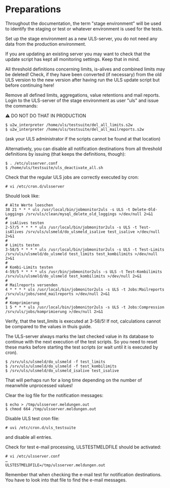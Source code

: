 # Preparations


Throughout the documentation, the term "stage environment" will be used to identify the staging or test or whatever environment is used for the tests.

Set up the stage environment as a new ULS-server, you do not need any data from the production environment.

If you are updating an existing server you may want to check that the update script has kept all monitoring settings.
Keep that in mind.

All threshold definitions concerning limits, is-alives and combined limits may be deleted! 
Check, if they have been converted (if necessary) from the old ULS version to the new version 
after having run the ULS update script but before continuing here!

Remove all defined limits, aggregations, value retentions and mail reports. 
Login to the ULS-server of the stage environment as user "uls" and issue the commands:

:warning: DO NOT DO THAT IN PRODUCTION

```
$ u2w_interpreter /home/uls/testsuite/del_all_limits.s2w
$ u2w_interpreter /home/uls/testsuite/del_all_mailreports.s2w
```
(ask your ULS administrator if the scripts cannot be found at that location)

Alternatively, you can disable all notification destinations from all threshold definitions by issuing (that keeps the definitions, though):

```
$ . /etc/ulsserver.conf
$ /home/uls/testsuite/uls_deactivate_all.sh
```

Check that the regular ULS jobs are correctly executed by cron:
```
# vi /etc/cron.d/ulsserver
```

Should look like:

```
# Alte Werte loeschen
38 21 * * * uls /usr/local/bin/jobmonitor2uls -s ULS -t Delete-Old-Loggings /srv/uls/clean/mysql_delete_old_loggings >/dev/null 2>&1
#
# isAlives testen
2-57/5 * * * * uls /usr/local/bin/jobmonitor2uls -s ULS -t Test-isAlives /srv/uls/ulsmeld/do_ulsmeld_isalive test_isalive >/dev/null 2>&1
#
# Limits testen
3-58/5 * * * * uls /usr/local/bin/jobmonitor2uls -s ULS -t Test-Limits /srv/uls/ulsmeld/do_ulsmeld test_limits test_kombilimits >/dev/null 2>&1
#
# Kombi-Limits testen
4-59/5 * * * * uls /usr/bin/jobmonitor2uls -s ULS -t Test-Kombilimits /srv/uls/ulsmeld/do_ulsmeld test_kombilimits >/dev/null 2>&1
#
# Mailreports versenden
4 * * * * uls /usr/local/bin/jobmonitor2uls -s ULS -t Jobs:Mailreports /srv/uls/jobs/send_mailreports >/dev/null 2>&1
#
# Komprimierung
1 5 * * * uls /usr/local/bin/jobmonitor2uls -s ULS -t Jobs:Compression /srv/uls/jobs/komprimierung >/dev/null 2>&1
```

Verify, that the test_limits is executed at 3-58/5! If not, calculations cannot be compared to the values in thuis guide.

The ULS-server always marks the last checked value in its database to continue with the next execution of the test scripts. 
So you need to reset these marks before starting the test scripts (or wait until it is executed by cron).

```
$ /srv/uls/ulsmeld/do_ulsmeld -f test_limits
$ /srv/uls/ulsmeld/do_ulsmeld -f test_kombilimits
$ /srv/uls/ulsmeld/do_ulsmeld_isalive test_isalive
```

That will perhaps run for a long time depending on the number of meanwhile unprocessed values!

Clear the log file for the notification messages:

```
$ echo > /tmp/ulsserver.meldungen.out
$ chmod 664 /tmp/ulsserver.meldungen.out
```
Disable ULS test cron file:

```
# uvi /etc/cron.d/uls_testsuite
```
and disable all entries.

Check for test e-mail processing, ULSTESTMELDFILE should be activated:
```
# vi /etc/ulsserver.conf
…
ULSTESTMELDFILE=/tmp/ulsserver.meldungen.out
```
Remember that when checking the e-mail test for notification destinations.
You have to look into that file to find the e-mail messages.

